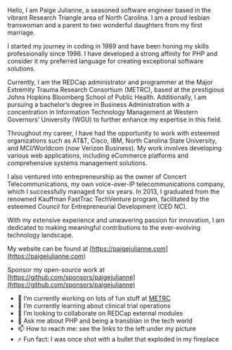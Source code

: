 Hello, I am Paige Julianne, a seasoned software engineer based in the vibrant Research Triangle area of North Carolina. I am a proud lesbian transwoman and a parent to two wonderful daughters from my first marriage.

I started my journey in coding in 1989 and have been honing my skills professionally since 1996. I have developed a strong affinity for PHP and consider it my preferred language for creating exceptional software solutions.

Currently, I am the REDCap administrator and programmer at the Major Extremity Trauma Research Consortium (METRC), based at the prestigious Johns Hopkins Bloomberg School of Public Health. Additionally, I am pursuing a bachelor’s degree in Business Administration with a concentration in Information Technology Management at Western Governors’ University (WGU) to further enhance my expertise in this field.

Throughout my career, I have had the opportunity to work with esteemed organizations such as AT&T, Cisco, IBM, North Carolina State University, and MCI/Worldcom (now Verizon Business). My work involves developing various web applications, including eCommerce platforms and comprehensive systems management solutions.

I also ventured into entrepreneurship as the owner of Concert Telecommunications, my own voice-over-IP telecommunications company, which I successfully managed for six years. In 2013, I graduated from the renowned Kauffman FastTrac TechVenture program, facilitated by the esteemed Council for Entrepreneurial Development (CED NC).

With my extensive experience and unwavering passion for innovation, I am dedicated to making meaningful contributions to the ever-evolving technology landscape.

My website can be found at [https://paigejulianne.com](https://paigejulianne.com)

Sponsor my open-source work at [https://github.com/sponsors/paigejulianne](https://github.com/sponsors/paigejulianne)

- 🔭 I’m currently working on lots of fun stuff at [METRC](https://www.metrc.org/)
- 🌱 I’m currently learning about clinical trial operations
- 👯 I’m looking to collaborate on REDCap external modules
- 💬 Ask me about PHP and being a transbian in the tech world
- 📫 How to reach me: see the links to the left under my picture
- ⚡ Fun fact: I was once shot with a bullet that exploded in my fireplace
